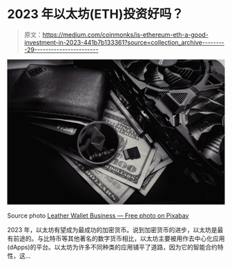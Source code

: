# 2023 年以太坊(ETH)投资好吗？

> 原文：<https://medium.com/coinmonks/is-ethereum-eth-a-good-investment-in-2023-441b7b133361?source=collection_archive---------29----------------------->

![](img/867c059a5f63f73c17f9ecab7553e4b0.png)

Source photo [Leather Wallet Business — Free photo on Pixabay](https://pixabay.com/photos/leather-wallet-business-cards-visa-3080553/)

2023 年，以太坊有望成为最成功的加密货币。说到加密货币的进步，以太坊是最有前途的。与比特币等其他著名的数字货币相比，以太坊主要被用作去中心化应用(dApps)的平台。以太坊为许多不同种类的应用铺平了道路，因为它的智能合约特性，这…